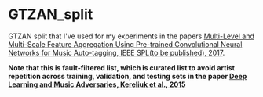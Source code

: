 # GTZAN_split

GTZAN split that I've used for my experiments in the papers [Multi-Level and Multi-Scale Feature Aggregation Using Pre-trained Convolutional Neural Networks for Music Auto-tagging, IEEE SPL(to be published), 2017](https://arxiv.org/abs/1703.01793).

__Note that this is fault-filtered list, which is curated list to avoid artist repetition across training, validation, and testing sets in the paper [Deep Learning and Music Adversaries, Kereliuk et al., 2015](https://arxiv.org/pdf/1507.04761)__
